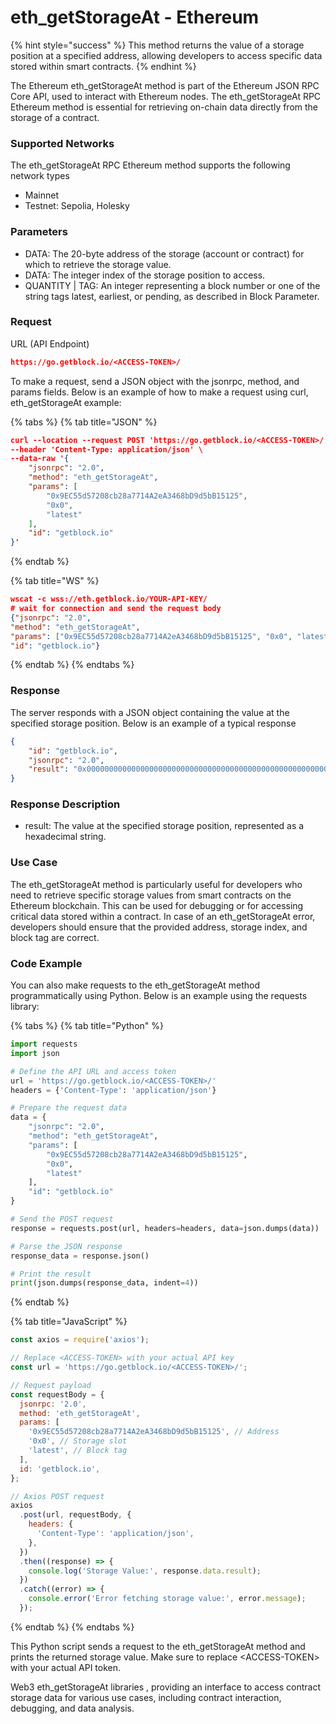 # eth\_getStorageAt - Ethereum

{% hint style="success" %}
This method returns the value of a storage position at a specified address, allowing developers to access specific data stored within smart contracts.
{% endhint %}

The Ethereum eth\_getStorageAt method is part of the Ethereum JSON RPC Core API, used to interact with Ethereum nodes. The eth\_getStorageAt RPC Ethereum method is essential for retrieving on-chain data directly from the storage of a contract.

### Supported Networks

The eth\_getStorageAt RPC Ethereum method supports the following network types

* Mainnet
* Testnet: Sepolia, Holesky

### Parameters

* DATA: The 20-byte address of the storage (account or contract) for which to retrieve the storage value.
* DATA: The integer index of the storage position to access.
* QUANTITY | TAG: An integer representing a block number or one of the string tags latest, earliest, or pending, as described in Block Parameter.

### Request&#x20;

URL (API Endpoint)

```json
https://go.getblock.io/<ACCESS-TOKEN>/
```

To make a request, send a JSON object with the jsonrpc, method, and params fields. Below is an example of how to make a request using curl, eth\_getStorageAt example:

{% tabs %}
{% tab title="JSON" %}
```json
curl --location --request POST 'https://go.getblock.io/<ACCESS-TOKEN>/' \
--header 'Content-Type: application/json' \
--data-raw '{
    "jsonrpc": "2.0",
    "method": "eth_getStorageAt",
    "params": [
        "0x9EC55d57208cb28a7714A2eA3468bD9d5bB15125",
        "0x0",
        "latest"
    ],
    "id": "getblock.io"
}'
```
{% endtab %}

{% tab title="WS" %}
```json
wscat -c wss://eth.getblock.io/YOUR-API-KEY/ 
# wait for connection and send the request body 
{"jsonrpc": "2.0",
"method": "eth_getStorageAt",
"params": ["0x9EC55d57208cb28a7714A2eA3468bD9d5bB15125", "0x0", "latest"],
"id": "getblock.io"}
```
{% endtab %}
{% endtabs %}

### Response&#x20;

The server responds with a JSON object containing the value at the specified storage position. Below is an example of a typical response

```json
{
    "id": "getblock.io",
    "jsonrpc": "2.0",
    "result": "0x0000000000000000000000000000000000000000000000000000000000000000"
}
```

### Response Description

* result: The value at the specified storage position, represented as a hexadecimal string.

### Use Case

The eth\_getStorageAt method is particularly useful for developers who need to retrieve specific storage values from smart contracts on the Ethereum blockchain. This can be used for debugging or for accessing critical data stored within a contract. In case of an eth\_getStorageAt error, developers should ensure that the provided address, storage index, and block tag are correct.

### Code Example

You can also make requests to the eth\_getStorageAt method programmatically using Python. Below is an example using the requests library:

{% tabs %}
{% tab title="Python" %}
```python
import requests
import json

# Define the API URL and access token
url = 'https://go.getblock.io/<ACCESS-TOKEN>/'
headers = {'Content-Type': 'application/json'}

# Prepare the request data
data = {
    "jsonrpc": "2.0",
    "method": "eth_getStorageAt",
    "params": [
        "0x9EC55d57208cb28a7714A2eA3468bD9d5bB15125",
        "0x0",
        "latest"
    ],
    "id": "getblock.io"
}

# Send the POST request
response = requests.post(url, headers=headers, data=json.dumps(data))

# Parse the JSON response
response_data = response.json()

# Print the result
print(json.dumps(response_data, indent=4))

```
{% endtab %}

{% tab title="JavaScript" %}
```javascript
const axios = require('axios');

// Replace <ACCESS-TOKEN> with your actual API key
const url = 'https://go.getblock.io/<ACCESS-TOKEN>/';

// Request payload
const requestBody = {
  jsonrpc: '2.0',
  method: 'eth_getStorageAt',
  params: [
    '0x9EC55d57208cb28a7714A2eA3468bD9d5bB15125', // Address
    '0x0', // Storage slot
    'latest', // Block tag
  ],
  id: 'getblock.io',
};

// Axios POST request
axios
  .post(url, requestBody, {
    headers: {
      'Content-Type': 'application/json',
    },
  })
  .then((response) => {
    console.log('Storage Value:', response.data.result);
  })
  .catch((error) => {
    console.error('Error fetching storage value:', error.message);
  });

```
{% endtab %}
{% endtabs %}

This Python script sends a request to the eth\_getStorageAt method and prints the returned storage value. Make sure to replace \<ACCESS-TOKEN> with your actual API token.

Web3 eth\_getStorageAt libraries , providing an interface to access contract storage data for various use cases, including contract interaction, debugging, and data analysis.
